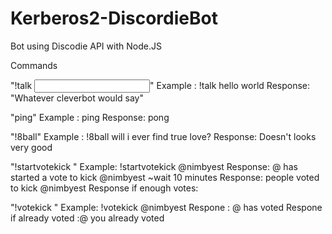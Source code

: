 # Kerberos2-DiscordieBot
Bot using Discodie API with Node.JS

Commands

"!talk <input>"
Example : !talk hello world
Response: "Whatever cleverbot would say"

"ping"
Example : ping
Response: pong

"!8ball"
Example : !8ball will i ever find true love?
Response: Doesn't looks very good

"!startvotekick <user>"
Example: !startvotekick @nimbyest
Response: @<whostartedtheban> has started a vote to kick @nimbyest
~wait 10 minutes
Response: <Amountofvotes> people voted to kick @nimbyest
Response if enough votes: 

"!votekick <user>"
Example: !votekick @nimbyest
Respone : @<whovoted> has voted
Respone if already voted :@<whotvoted> you already voted
